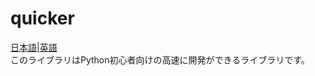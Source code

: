 # quicker
[日本語](quicker/README.md)|[英語](quicker/README_en.md)  
このライブラリはPython初心者向けの高速に開発ができるライブラリです。
